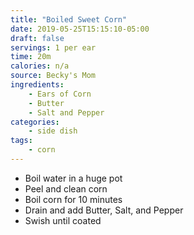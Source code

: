 ```yaml
---
title: "Boiled Sweet Corn"
date: 2019-05-25T15:15:10-05:00
draft: false
servings: 1 per ear
time: 20m
calories: n/a
source: Becky's Mom
ingredients:
    - Ears of Corn
    - Butter
    - Salt and Pepper
categories:
    - side dish
tags:
    - corn
---
```


* Boil water in a huge pot
* Peel and clean corn
* Boil corn for 10 minutes
* Drain and add Butter, Salt, and Pepper
* Swish until coated
